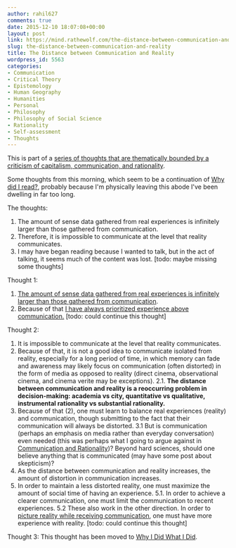 ```yaml
---
author: rahil627
comments: true
date: 2015-12-10 18:07:08+00:00
layout: post
link: https://mind.rathewolf.com/the-distance-between-communication-and-reality/
slug: the-distance-between-communication-and-reality
title: The Distance between Communication and Reality
wordpress_id: 5563
categories:
- Communication
- Critical Theory
- Epistemology
- Human Geography
- Humanities
- Personal
- Philosophy
- Philosophy of Social Science
- Rationality
- Self-assessment
- Thoughts
---
```


This is part of a [series of thoughts that are thematically bounded by a criticism of capitalism, communication, and rationality](https://mind.rathewolf.com/valuable-things-ive-written#criticism_capitalism_communication_rationality).

Some thoughts from this morning, which seem to be a continuation of [Why did I read?](https://mind.rathewolf.com/why-did-i-read), probably because I'm physically leaving this abode I've been dwelling in far too long.

The thoughts:
1. The amount of sense data gathered from real experiences is infinitely larger than those gathered from communication.
2. Therefore, it is impossible to communicate at the level that reality communicates.
3. I may have began reading because I wanted to talk, but in the act of talking, it seems much of the content was lost. 
[todo: maybe missing some thoughts]

Thought 1:
1. [The amount of sense data gathered from real experiences is infinitely larger than those gathered from communication](https://mind.rathewolf.com/forms-of-consumption-reality-and-media).
2. Because of that [I have always prioritized experience above communication.](https://mind.rathewolf.com/prose-is-superfluous-active-communication-through-play-and-art)
[todo: could continue this thought]

Thought 2:
1. It is impossible to communicate at the level that reality communicates.
2. Because of that, it is not a good idea to communicate isolated from reality, especially for a long period of time, in which memory can fade and awareness may likely focus on communication (often distorted) in the form of media as opposed to reality (direct cinema, observational cinema, and cinema verite may be exceptions).
2.1. **The distance between communication and reality is a reoccurring problem in decision-making: academia vs city, quantitative vs qualitative, instrumental rationality vs substantial rationality.**
3. Because of that (2), one must learn to balance real experiences (reality) and communication, though submitting to the fact that their communication will always be distorted.
3.1 But is communication (perhaps an emphasis on media rather than everyday conversation) even needed (this was perhaps what I going to argue against in [Communication and Rationality](https://mind.rathewolf.com/communication-and-rationality))? Beyond hard sciences, should one believe anything that is communicated (may have some post about skepticism)?
4. As the distance between communication and reality increases, the amount of distortion in communication increases.
5. In order to maintain a less distorted reality, one must maximize the amount of social time of having an experience.
5.1. In order to achieve a clearer communication, one must limit  the communication to recent experiences.
5.2 These also work in the other direction. In order to [picture reality while receiving communication](https://en.wikipedia.org/wiki/Deconstruction), one must have more experience with reality.
[todo: could continue this thought]

Thought 3:
This thought has been moved to [Why I Did What I Did](https://mind.rathewolf.com/why-i-did-what-i-did).
